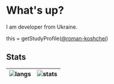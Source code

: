 #  What's up? 
I am developer from Ukraine.


this = getStudyProfile([@roman-koshchei](https://github.com/roman-koshchei))


## Stats
| ![langs](https://github-top-langs.herokuapp.com/user?name=koshcher&hide=html,css&includePrivate=false&background=%232e3441&count=6) | ![stats](https://github-readme-stats.vercel.app/api?username=koshcher&show_icons=true&theme=nord&hide_title=true&count_private=true&hide_border=true) |
|---|---|
